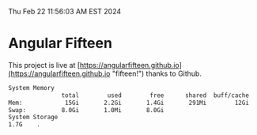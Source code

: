 Thu Feb 22 11:56:03 AM EST 2024

# Angular Fifteen


This project is live at [https://angularfifteen.github.io](https://angularfifteen.github.io "fifteen!") thanks to Github.

```bash
System Memory
               total        used        free      shared  buff/cache   available
Mem:            15Gi       2.2Gi       1.4Gi       291Mi        12Gi        13Gi
Swap:          8.0Gi       1.0Mi       8.0Gi
System Storage
1.7G	.
